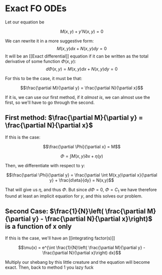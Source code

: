 
# Exact FO ODEs
Let our equation be 

$$M(x,y)+y'N(x,y) = 0$$

We can rewrite it in a more suggestive form:
$$M(x,y)dx + N(x,y)dy = 0$$
It will be an [[Exact differential]] equation if it can be written as the total derivative of some function $\Phi(x,y)$:
$$d\Phi(x,y) = M(x,y)dx + N(x,y)dy = 0$$

For this to be the case, it must be that:

$$\frac{\partial M}{\partial y} = \frac{\partial N}{\partial x}$$

If it is, we can use our first method, if it *almost is*, we can almost use the first, so we'll have to go through the second.

## First method: $\frac{\partial M}{\partial y} = \frac{\partial N}{\partial x}$

If this is the case:

$$\frac{\partial \Phi}{\partial x} = M$$

$$\Phi = \int M(x,y)\partial x +\eta (y) $$

Then, we differentiate with respect to y:

$$\frac{\partial \Phi}{\partial y} = \frac{\partial \int M(x,y)\partial x}{\partial y} + \frac{d\eta}{dy} = N(x,y)$$

That will give us $\eta$, and thus $\Phi$. But since $d \Phi =0$, $\Phi =C_1$ we have therefore found at least an implicit equation for $y$, and this solves our problem.

## Second Case: $\frac{1}{N}\left( \frac{\partial M}{\partial y} - \frac{\partial N}{\partial x}\right)$ is a function of x only

If this is the case, we'll have an [[integrating factor(s)]]

$$\mu(x) = e^{\int \frac{1}{N}\left( \frac{\partial M}{\partial y} - \frac{\partial N}{\partial x}\right) dx}$$

Multiply our shebang by this little creature and the equation will become exact. Then, back to method 1 you lazy fuck